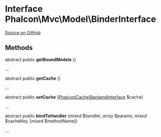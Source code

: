 # Interface **Phalcon\\Mvc\\Model\\BinderInterface**

<a href="https://github.com/phalcon/cphalcon/blob/master/phalcon/mvc/model/binderinterface.zep" class="btn btn-default btn-sm">Source on GitHub</a>

## Methods
abstract public  **getBoundModels** ()

...

abstract public  **getCache** ()

...

abstract public  **setCache** ([Phalcon\Cache\BackendInterface](/en/3.1.2/api/Phalcon_Cache_BackendInterface) $cache)

...

abstract public  **bindToHandler** (*mixed* $handler, *array* $params, *mixed* $cacheKey, [*mixed* $methodName])

...

